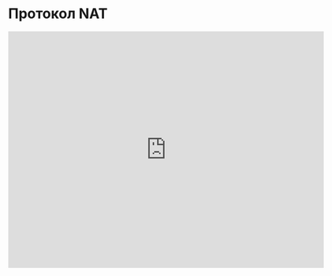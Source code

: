 # Протокол NAT
<iframe width="640" height="480" src="https://www.youtube.com/embed/w7bXl7ECinc?list=PLU-TUGRFxOHgDmoiAExzK0M1qM0RaBQ8f" frameborder="0" allowfullscreen></iframe>
